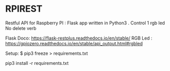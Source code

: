 # RPIREST
Restful API for Raspberry PI :  Flask app written in Python3 .
Control 1 rgb led
No  delete verb

Flask Doco:
https://flask-restplus.readthedocs.io/en/stable/
RGB Led : 
https://gpiozero.readthedocs.io/en/stable/api_output.html#rgbled

Setup:
$ pip3 freeze > requirements.txt

pip3 install -r requirements.txt
